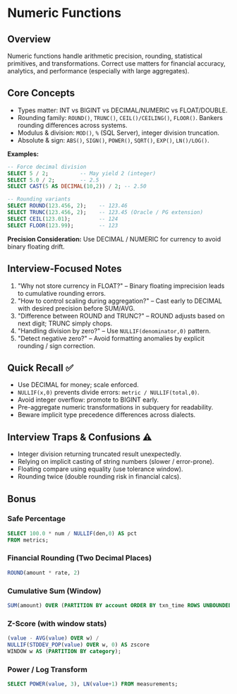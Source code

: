 # Numeric Functions

## Overview
Numeric functions handle arithmetic precision, rounding, statistical primitives, and transformations. Correct use matters for financial accuracy, analytics, and performance (especially with large aggregates).

## Core Concepts
- Types matter: INT vs BIGINT vs DECIMAL/NUMERIC vs FLOAT/DOUBLE.
- Rounding family: `ROUND()`, `TRUNC()`, `CEIL()/CEILING()`, `FLOOR()`. Bankers rounding differences across systems.
- Modulus & division: `MOD()`, `%` (SQL Server), integer division truncation.
- Absolute & sign: `ABS()`, `SIGN()`, `POWER()`, `SQRT()`, `EXP()`, `LN()/LOG()`.

**Examples:**
```sql
-- Force decimal division
SELECT 5 / 2;          -- May yield 2 (integer)
SELECT 5.0 / 2;        -- 2.5
SELECT CAST(5 AS DECIMAL(10,2)) / 2; -- 2.50

-- Rounding variants
SELECT ROUND(123.456, 2);    -- 123.46
SELECT TRUNC(123.456, 2);    -- 123.45 (Oracle / PG extension)
SELECT CEIL(123.01);         -- 124
SELECT FLOOR(123.99);        -- 123
```

**Precision Consideration:**
Use DECIMAL / NUMERIC for currency to avoid binary floating drift.

## Interview-Focused Notes
1. "Why not store currency in FLOAT?" – Binary floating imprecision leads to cumulative rounding errors.
2. "How to control scaling during aggregation?" – Cast early to DECIMAL with desired precision before SUM/AVG.
3. "Difference between ROUND and TRUNC?" – ROUND adjusts based on next digit; TRUNC simply chops.
4. "Handling division by zero?" – Use `NULLIF(denominator,0)` pattern.
5. "Detect negative zero?" – Avoid formatting anomalies by explicit rounding / sign correction.

## Quick Recall ✅
- Use DECIMAL for money; scale enforced.
- `NULLIF(x,0)` prevents divide errors: `metric / NULLIF(total,0)`.
- Avoid integer overflow: promote to BIGINT early.
- Pre-aggregate numeric transformations in subquery for readability.
- Beware implicit type precedence differences across dialects.

## Interview Traps & Confusions ⚠️
- Integer division returning truncated result unexpectedly.
- Relying on implicit casting of string numbers (slower / error-prone).
- Floating compare using equality (use tolerance window).
- Rounding twice (double rounding risk in financial calcs).

## Bonus
### Safe Percentage
```sql
SELECT 100.0 * num / NULLIF(den,0) AS pct
FROM metrics;
```

### Financial Rounding (Two Decimal Places)
```sql
ROUND(amount * rate, 2)
```

### Cumulative Sum (Window)
```sql
SUM(amount) OVER (PARTITION BY account ORDER BY txn_time ROWS UNBOUNDED PRECEDING)
```

### Z-Score (with window stats)
```sql
(value - AVG(value) OVER w) /
NULLIF(STDDEV_POP(value) OVER w, 0) AS zscore
WINDOW w AS (PARTITION BY category);
```

### Power / Log Transform
```sql
SELECT POWER(value, 3), LN(value+1) FROM measurements;
```
